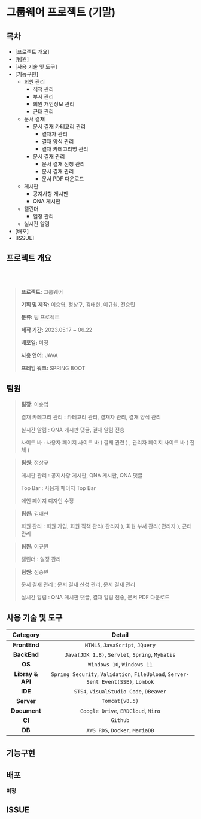 # 그룹웨어 프로젝트 (기말)
## 목차

- [프로젝트 개요]
- [팀원]
- [사용 기술 및 도구]
- [기능구현]
  - 회원 관리
    - 직책 관리
    - 부서 관리
    - 회원 개인정보 관리
    - 근태 관리
  - 문서 결재
    - 문서 결재 카테고리 관리
      - 결재자 관리
      - 결재 양식 관리
      - 결재 카테고리명 관리
    - 문서 결재 관리
      - 문서 결재 신청 관리
      - 문서 결재 관리
      - 문서 PDF 다운로드
  - 게시판
    - 공지사항 게시판
    - QNA 게시판
  - 캘린더
    - 일정 관리
  - 실시간 알림
- [배포]
- [ISSUE]

## 프로젝트 개요

<p align="center">
  <br>
<!--   <img src="src/main/resources/static/images/login/logo.svg" width="500" height="200"> -->
  <br>
</p>

> **프로젝트:** 그룹웨어
>
> **기획 및 제작:** 이승엽, 정상구, 김태현, 이규원, 전승민
>
> **분류:** 팀 프로젝트 
>
> **제작 기간:** 2023.05.17 ~ 06.22
>
> **배포일:** 미정
>
> **사용 언어:** JAVA
> 
> **프레임 워크:** SPRING BOOT

## 팀원
> **팀장:** 이승엽
> 
> 결재 카테고리 관리 : 카테고리 관리, 결재자 관리, 결재 양식 관리
> 
> 실시간 알림 : QNA 게시판 댓글, 결재 알림 전송
>
> 사이드 바 : 사용자 페이지 사이드 바 ( 결재 관련 ) , 관리자 페이지 사이드 바 ( 전체 )

> **팀원:** 정상구
>
> 게시판 관리 : 공지사항 게시판, QNA 게시판, QNA 댓글
>
> Top Bar : 사용자 페이지 Top Bar
>
> 메인 페이지 디자인 수정

> **팀원:** 김태현
>
> 회원 관리 : 회원 가입, 회원 직책 관리( 관리자 ), 회원 부서 관리( 관리자 ), 근태 관리

> **팀원:** 이규원
>
> 캘린더 : 일정 관리

> **팀원:** 전승민
>
> 문서 결재 관리 : 문서 결재 신청 관리, 문서 결재 관리
>
> 실시간 알림 : QNA 게시판 댓글, 결재 알림 전송, 문서 PDF 다운로드

## 사용 기술 및 도구

|**Category**|**Detail**|
|:--:|:--:|
|**FrontEnd**|`HTML5`, `JavaScript`, `JQuery`|
|**BackEnd**|`Java(JDK 1.8)`, `Servlet`, `Spring`, `Mybatis`|
|**OS**|`Windows 10`, `Windows 11`|
|**Libray & API**|`Spring Security`, `Validation`, `FileUpload`, `Server-Sent Event(SSE)`, `Lombok`|
|**IDE**|`STS4`, `VisualStudio Code`, `DBeaver`|
|**Server**|`Tomcat(v8.5)`|
|**Document**|`Google Drive`, `ERDCloud`, `Miro`|
|**CI**|`Github`|
|**DB**|`AWS RDS`, `Docker`, `MariaDB`|

## 기능구현

## 배포
**미정**

## ISSUE
